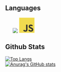 <h2><b>Languages</b></h2>

<ul>
    <img width="50" src="https://upload.wikimedia.org/wikipedia/commons/c/cf/Lua-Logo.svg">
    <img width="50" src="https://raw.githubusercontent.com/devicons/devicon/master/icons/javascript/javascript-original.svg">
</ul>

<h2><b>Github Stats</b></h2>

[![Top Langs](https://github-readme-stats.vercel.app/api/top-langs/?username=strawbberrys)](https://github.com/anuraghazra/github-readme-stats)
<br />
[![Anurag's GitHub stats](https://github-readme-stats.vercel.app/api?username=strawbberrys)](https://github.com/anuraghazra/github-readme-stats)
